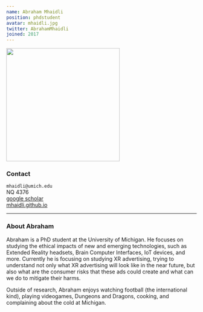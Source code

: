 ```yaml
---
name: Abraham Mhaidli
position: phdstudent
avatar: mhaidli.jpg
twitter: AbrahamMhaidli
joined: 2017
---
```


<img width="300" src="{{site.baseurl}}/images/people/{{page.avatar}}" data-action="zoom">

### Contact

<i class="fa fa-envelope-o"></i>  `mhaidli@umich.edu`<br>
<i class="fa fa-building"></i> NQ 4376 <br>
<i class="fa fa-bar-chart"></i> [google scholar](https://scholar.google.com/citations?user=6AmqUE0AAAAJ) <br>
 [mhaidli.github.io](https://https://mhaidli.github.io/)

<hr>


### About Abraham
Abraham is a PhD student at the University of Michigan. He focuses on studying the ethical impacts of new and emerging technologies, such as Extended Reality headsets, Brain Computer Interfaces, IoT devices, and more. Currently he is focusing on studying XR advertising, trying to understand not only what XR advertising will look like in the near future, but also what are the consumer risks that these ads could create and what can we do to mitigate their harms.

Outside of research, Abraham enjoys watching football (the international kind), playing videogames, Dungeons and Dragons, cooking, and complaining about the cold at Michigan.